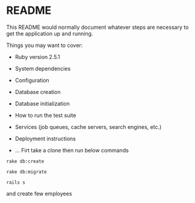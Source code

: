 # README

This README would normally document whatever steps are necessary to get the
application up and running.

Things you may want to cover:

* Ruby version 2.5.1

* System dependencies

* Configuration

* Database creation

* Database initialization

* How to run the test suite

* Services (job queues, cache servers, search engines, etc.)

* Deployment instructions

* ...
Firt take a clone then run below commands
```
rake db:create

rake db:migrate

rails s
```

and create few employees 
